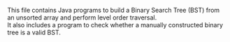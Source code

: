 This file contains Java programs to build a Binary Search Tree (BST) from an unsorted array and perform level order traversal.  
It also includes a program to check whether a manually constructed binary tree is a valid BST.
